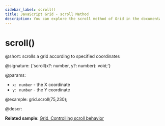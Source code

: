 ```yaml
---
sidebar_label: scroll()
title: JavaScript Grid - scroll Method 
description: You can explore the scroll method of Grid in the documentation of the DHTMLX JavaScript UI library. Browse developer guides and API reference, try out code examples and live demos, and download a free 30-day evaluation version of DHTMLX Suite.
---
```


# scroll()

@short: scrolls a grid according to specified coordinates

@signature: {'scroll(x?: number, y?: number): void;'}

@params:
- `x: number` - the X coordinate
- `y: number` - the Y coordinate

@example:
grid.scroll(75,230);

@descr:

**Related sample**: [Grid. Controlling scroll behavior](https://snippet.dhtmlx.com/usu1rnpu)

[comment]: # (@related: grid/usage.md#controlling-scroll-behavior)
